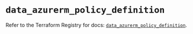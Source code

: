 # `data_azurerm_policy_definition`

Refer to the Terraform Registry for docs: [`data_azurerm_policy_definition`](https://registry.terraform.io/providers/hashicorp/azurerm/4.37.0/docs/data-sources/policy_definition).

